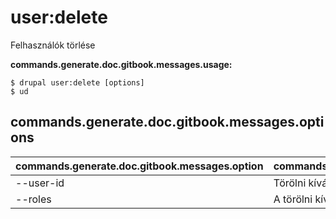 # user:delete
Felhasználók törlése

**commands.generate.doc.gitbook.messages.usage:**
```
$ drupal user:delete [options]
$ ud  
```

## commands.generate.doc.gitbook.messages.options
commands.generate.doc.gitbook.messages.option | commands.generate.doc.gitbook.messages.details
-------|-------------
--user-id | Törölni kívánt felhasználói azonosító
--roles | A törölni kívánt felhasználókkal társított szerepkörök
